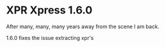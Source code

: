 # XPR Xpress 1.6.0
After many, many, many years away from the scene I am back. 

1.6.0 fixes the issue extracting xpr's